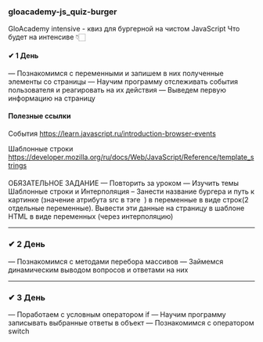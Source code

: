 ### gloacademy-js_quiz-burger
GloAcademy intensive - квиз для бургерной на чистом JavaScript
Что будет на интенсиве 👇🏻

#### ✔ 1 День
— Познакомимся с переменными и запишем в них полученные элементы со страницы
— Научим программу отслеживать события пользователя и реагировать на их
действия
— Выведем первую информацию на страницу


#### Полезные ссылки

События
https://learn.javascript.ru/introduction-browser-events

Шаблонные строки
https://developer.mozilla.org/ru/docs/Web/JavaScript/Reference/template_strings

####
ОБЯЗАТЕЛЬНОЕ ЗАДАНИЕ
— Повторить за уроком
— Изучить темы Шаблонные строки и Интерполяция
– Занести название бургера и путь к картинке (значение атрибута src в тэге <img> ) в переменные в виде строк(2 отдельные переменные).
Вывести эти данные на страницу в шаблоне HTML в виде переменных (через интерполяцию)

---

### ✔ 2 День
— Познакомимся с методами перебора массивов
— Займемся динамическим выводом вопросов и ответами на них

---

### ✔ 3 День
— Поработаем с условным оператором if
— Научим программу записывать выбранные ответы в объект
— Познакомимся с оператором switch
